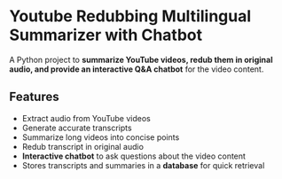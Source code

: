 # Youtube Redubbing Multilingual Summarizer with Chatbot

A Python project to **summarize YouTube videos, redub them in original audio, and provide an interactive Q&A chatbot** for the video content.

## Features

- Extract audio from YouTube videos
- Generate accurate transcripts
- Summarize long videos into concise points
- Redub transcript in original audio
- **Interactive chatbot** to ask questions about the video content
- Stores transcripts and summaries in a **database** for quick retrieval



